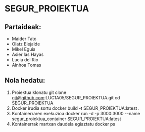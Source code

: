 # SEGUR_PROIEKTUA

## Partaideak:
- Maider Tato
- Olatz Elejalde
- Mikel Eguia
- Asier las Hayas
- Lucia del Rio
- Ainhoa Tomas

## Nola hedatu:
1. Proiektua klonatu
   git clone git@github.com:LUC1A05/SEGUR_PROIEKTUA.git
   cd SEGUR_PROIEKTUA
2. Docker irudia sortu
   docker build -t SEGUR_PROIEKTUA:latest .
3. Kontainerraren exekuzioa
   docker run -d -p 3000:3000 --name segur_proiektua_container SEGUR_PROIEKTUA:latest
4. Kontainerrak martxan daudela egiaztatu
   docker ps
